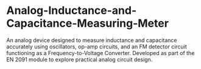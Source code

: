 # Analog-Inductance-and-Capacitance-Measuring-Meter
An analog device designed to measure inductance and capacitance accurately using oscillators, op-amp circuits, and an FM detector circuit functioning as a Frequency-to-Voltage Converter. Developed as part of the EN 2091 module to explore practical analog circuit design.
